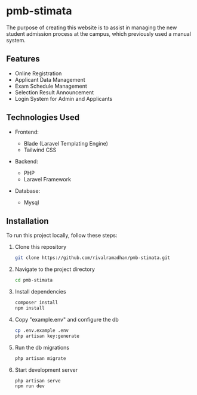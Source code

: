 # pmb-stimata

The purpose of creating this website is to assist in managing the new student admission process at the campus, which previously used a manual system.

## Features

- Online Registration
- Applicant Data Management
- Exam Schedule Management
- Selection Result Announcement
- Login System for Admin and Applicants

## Technologies Used

- Frontend:
  - Blade (Laravel Templating Engine)
  - Tailwind CSS

- Backend:
  - PHP
  - Laravel Framework

- Database:
  - Mysql

## Installation

To run this project locally, follow these steps:

1. Clone this repository
   ```bash
   git clone https://github.com/rivalramadhan/pmb-stimata.git

2. Navigate to the project directory
   ```bash
   cd pmb-stimata

3. Install dependencies 
   ```bash
   composer install
   npm install

4. Copy "example.env" and configure the db
    ```bash
    cp .env.example .env
    php artisan key:generate

5. Run the db migrations
    ```bash
    php artisan migrate

6. Start development server
    ```bash
    php artisan serve
    npm run dev
